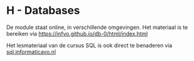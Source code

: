 # H - Databases

De module staat online, in verschillende omgevingen. Het materiaal is te bereiken via [https](https://infvo.github.io/db-0/html/index.html)[:](https://infvo.github.io/db-0/html/index.html)[//infvo.github.io/db-0/html/index.html](https://infvo.github.io/db-0/html/index.html)

Het lesmateriaal van de cursus SQL is ook direct te benaderen via [sql.informaticavo.nl](https://sql.informaticavo.nl/index.html)
